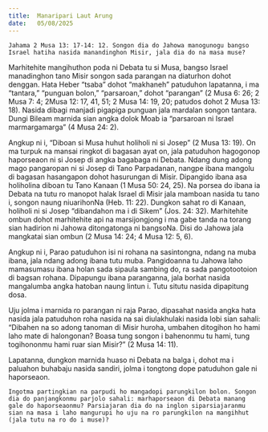 ```yaml
---
title:  Manaripari Laut Arung
date:   05/08/2025
---
```


`Jahama 2 Musa 13: 17-14: 12. Songon dia do Jahowa manogunogu bangso Israel hatiha nasida manandinghon Misir, jala dia do na masa muse?`

Marhitehite mangihuthon poda ni Debata tu si Musa, bangso Israel manadinghon tano Misir songon sada parangan na diaturhon dohot denggan. Hata Heber “tsaba” dohot “makhaneh” patuduhon lapatanna, i ma “tantara,” “punguan bolon,” “parsaroan,” dohot “parangan” (2 Musa 6: 26; 2 Musa 7: 4; 2Musa 12: 17, 41, 51; 2 Musa 14: 19, 20; patudos dohot 2 Musa 13: 18). Nasida dibagi manjadi pigapiga punguan jala mardalan songon tantara. Dungi Bileam marnida sian angka dolok Moab ia “parsaroan ni Israel marmargamarga” (4 Musa 24: 2).

Angkup ni i, “Diboan si Musa huhut holiholi ni si Josep” (2 Musa 13: 19). On ma turpuk na mansai ringkot di bagasan ayat on, jala patuduhon hagogonop haporseaon ni si Josep di angka bagabaga ni Debata. Ndang dung adong mago pangaropan ni si Josep di Tano Parpadanan, nangpe ibana mangolu di bagasan hasangapon dohot hasurungan di Misir. Dipangido ibana asa holiholina diboan tu Tano Kanaan (1 Musa 50: 24, 25). Na porsea do ibana ia Debata na tutu ro manopot halak Israel di Misir jala mamboan nasida tu tano i, songon naung niuarihonNa (Heb. 11: 22). Dungkon sahat ro di Kanaan, holiholi ni si Josep “dibandahon ma i di Sikem” (Jos. 24: 32). Marhitehite ombun dohot marhitehite api na marsijongjong i ma gabe tanda na torang sian hadirion ni Jahowa ditongatonga ni bangsoNa. Disi do Jahowa jala mangkatai sian ombun (2 Musa 14: 24; 4 Musa 12: 5, 6).

Angkup ni i, Parao patuduhon isi ni rohana na sasintongna, ndang na muba ibana, jala ndang adong ibana tutu muba. Pangidoanna tu Jahowa laho mamasumasu ibana holan sada sipaula sambing do, ra sada pangotootoion di bagsan rohana. Dipapungu ibana paranganna, jala borhat nasida mangalumba angka hatoban naung lintun i. Tutu situtu nasida dipapitung dosa.

Uju jolma i marnida ro parangan ni raja Parao, dipasahat nasida angka hata nasida jala patuduhon roha nasida na sai diulakhulaki nasida lobi sian sahali: “Dibahen na so adong tanoman di Misir huroha, umbahen ditogihon ho hami laho mate di halongonan? Boasa tung songon i bahenonmu tu hami, tung togihononmu hami ruar sian Misir?” (2 Musa 14: 11).

Lapatanna, dungkon marnida huaso ni Debata na balga i, dohot ma i paluahon buhabaju nasida sandiri, jolma i tongtong dope patuduhon gale ni haporseaon.

`Ingotma partingkian na parpudi ho mangadopi parungkilon bolon. Songon dia do panjangkonmu parjolo sahali: marhaporseaon di Debata manang gale do haporseaonmu? Parsiajaran dia do na inglon siparsiajaranmu sian na masa i laho mangurupi ho uju na ro parungkilon na mangihhut (jala tutu na ro do i muse)?`